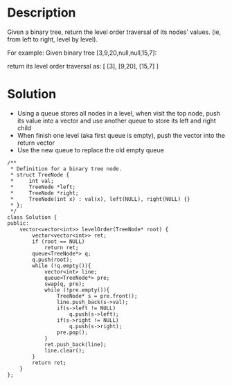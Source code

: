 # Description

Given a binary tree, return the level order traversal of its nodes' values. (ie, from left to right, level by level).

For example:
Given binary tree [3,9,20,null,null,15,7]:

return its level order traversal as:
[
  [3],
  [9,20],
  [15,7]
]

# Solution
- Using a queue stores all nodes in a level, when visit the top node, push its value into a vector and use another queue to store its left and right child
- When finish one level (aka first queue is empty), push the vector into the return vector
- Use the new queue to replace the old empty queue
```
/**
 * Definition for a binary tree node.
 * struct TreeNode {
 *     int val;
 *     TreeNode *left;
 *     TreeNode *right;
 *     TreeNode(int x) : val(x), left(NULL), right(NULL) {}
 * };
 */
class Solution {
public:
    vector<vector<int>> levelOrder(TreeNode* root) {
        vector<vector<int>> ret;
        if (root == NULL)
            return ret;
        queue<TreeNode*> q;
        q.push(root);
        while (!q.empty()){
            vector<int> line;
            queue<TreeNode*> pre;
            swap(q, pre);
            while (!pre.empty()){
                TreeNode* s = pre.front();
                line.push_back(s->val);
                if(s->left != NULL)
                    q.push(s->left);
                if(s->right != NULL)
                    q.push(s->right);
                pre.pop();
            }
            ret.push_back(line);
            line.clear();
        }        
        return ret;
    }
};
```
